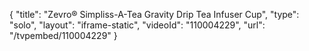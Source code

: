 {
    "title": "Zevro&reg; Simpliss-A-Tea Gravity Drip Tea Infuser Cup",
    "type": "solo",
    "layout": "iframe-static",
    "videoId": "110004229",
    "url": "\/tvpembed\/110004229"
}